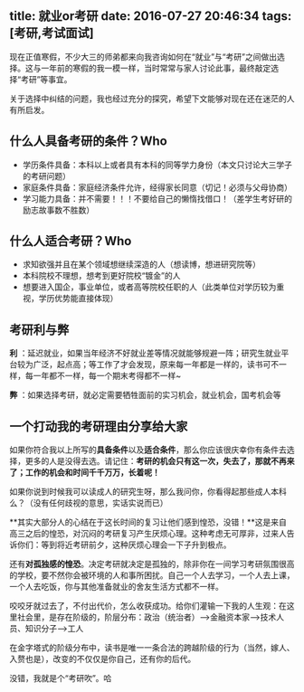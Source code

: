 title: 就业or考研
date: 2016-07-27 20:46:34
tags: [考研,考试面试]
---
现在正值寒假，不少大三的师弟都来向我咨询如何在“就业”与“考研”之间做出选择。这与一年前的寒假的我一模一样，当时常常与家人讨论此事，最终敲定选择“考研”等事宜。

关于选择中纠结的问题，我也经过充分的探究，希望下文能够对现在还在迷茫的人有所启发。

<!-- more -->

## 什么人具备考研的条件？Who
* 学历条件具备：本科以上或者具有本科的同等学力身份（本文只讨论大三学子的考研问题）
* 家庭条件具备：家庭经济条件允许，经得家长同意（切记！必须与父母协商）
* 学习能力具备：并不需要！！！不要给自己的懒惰找借口！（差学生考好研的励志故事数不胜数）

## 什么人适合考研？Who
* 求知欲强并且在某个领域想继续深造的人（想读博，想进研究院等）
* 本科院校不理想，想考到更好院校“镀金”的人
* 想要进入国企，事业单位，或者高等院校任职的人（此类单位对学历较为重视，学历优势能直接体现）

## 考研利与弊
**利** ：延迟就业，如果当年经济不好就业差等情况就能够规避一阵；研究生就业平台较为广泛，起点高；等工作了才会发现，原来每一年都是一样的，读书可不一样，每一年都不一样，每一个期末考得都不一样~

**弊** ：如果选择考研，就必定需要牺牲面前的实习机会，就业机会，国考机会等

## 一个打动我的考研理由分享给大家
如果你符合我以上所写的**具备条件**以及**适合条件**，那么你应该很庆幸你有条件去选择，更多的人是没得去选。请记住：**考研的机会只有这一次，失去了，那就不再来了；工作的机会和时间千千万万，长着呢！**

如果你说到时候我可以读成人的研究生呀，那么我问你，你看得起那些成人本科么？（没有任何歧视的意思，实话实说而已）

**其实大部分人的心结在于这长时间的复习让他们感到惶恐，没错！**这是来自高三之后的惶恐，对沉闷的考研复习产生厌烦心理。这种考虑无可厚非，过来人告诉你们：等到将近考研前夕，这种厌烦心理会一下子升到极点。

还有**对孤独感的惶恐**。决定考研就决定是孤独的，除非你在一间学习考研氛围很高的学校，要不然你会被环境的人和事所困扰。自己一个人去学习，一个人去上课，一个人去吃饭，你与其他准备就业的舍友生活方式都不一样。

咬咬牙就过去了，不付出代价，怎么收获成功。给你们灌输一下我的人生观：在这里社会里，是存在阶级的，阶层分布：政治（统治者）——>金融资本家——>技术人员、知识分子——>工人

在金字塔式的阶级分布中，读书是唯一一条合法的跨越阶级的行为（当然，嫁人、入赘也是），改变的不仅仅是你自己，还有你的后代。

没错，我就是个“考研吹”。哈
